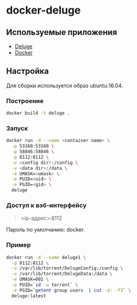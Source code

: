 # docker-deluge

## Используемые приложения
* [Deluge](http://deluge-torrent.org/)
* [Docker](https://www.docker.com/)

## Настройка
Для сборки используется образ ubuntu:16.04.

### Построение
```bash
docker build -t deluge .
```

### Запуск
```bash
docker run -d --name <container name> \
  -p 53160:53160 \
  -p 58846:58846 \
  -p 8112:8112 \
  -v <config dir>:/config \
  -v <data dir>:/data \
  -e UMASK=<umask> \
  -e PUID=<uid> \
  -e PGID=<gid> \
  deluge
```

### Доступ к вэб-интерфейсу

> <ip-адрес>:8112

Пароль по умолчанию: docker.

### Пример
```bash
docker run -d --name deluge1 \
  -p 8112:8112 \
  -v /var/lib/torrent/DelugeConfig:/config \
  -v /var/lib/torrent/DelugeData:/data \
  -e UMASK=002 \
  -e PUID=`id -u torrent` \
  -e PGID=`getent group users  | cut -d: -f3` \
  deluge:latest
```
